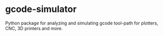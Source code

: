 # gcode-simulator
Python package for analyzing and simulating gcode tool-path for plotters, CNC, 3D printers and more.
